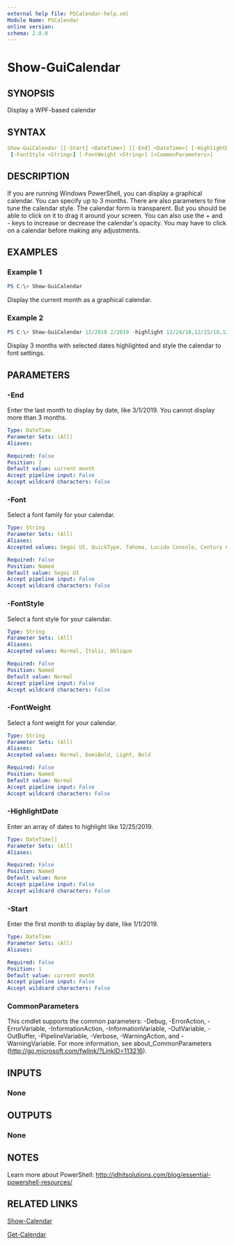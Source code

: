 ```yaml
---
external help file: PSCalendar-help.xml
Module Name: PSCalendar
online version:
schema: 2.0.0
---
```


# Show-GuiCalendar

## SYNOPSIS

Display a WPF-based calendar

## SYNTAX

```yaml
Show-GuiCalendar [[-Start] <DateTime>] [[-End] <DateTime>] [-HighlightDate <DateTime[]>] [-Font <String>]
 [-FontStyle <String>] [-FontWeight <String>] [<CommonParameters>]
```

## DESCRIPTION

If you are running Windows PowerShell, you can display a graphical calendar. You can specify up to 3 months. There are also parameters to fine tune the calendar style. The calendar form is transparent. But you should be able to click on it to drag it around your screen. You can also use the + and - keys to increase or decrease the calendar's opacity. You may have to click on a calendar before making any adjustments.

## EXAMPLES

### Example 1

```powershell
PS C:\> Show-GuiCalendar
```

Display the current month as a graphical calendar.

### Example 2

```powershell
PS C:\> Show-GuiCalendar 12/2018 2/2019 -highlight 12/24/18,12/25/18,12/31/18,1/1/19,2/14/19 -font 'Century Gothic' -FontStyle italic
```

Display 3 months with selected dates highlighted and style the calendar to font settings.

## PARAMETERS

### -End

Enter the last month to display by date, like 3/1/2019. You cannot display more than 3 months.

```yaml
Type: DateTime
Parameter Sets: (All)
Aliases:

Required: False
Position: 2
Default value: current month
Accept pipeline input: False
Accept wildcard characters: False
```

### -Font

Select a font family for your calendar.

```yaml
Type: String
Parameter Sets: (All)
Aliases:
Accepted values: Segoi UI, QuickType, Tahoma, Lucida Console, Century Gothic

Required: False
Position: Named
Default value: Segoi UI
Accept pipeline input: False
Accept wildcard characters: False
```

### -FontStyle

Select a font style for your calendar.

```yaml
Type: String
Parameter Sets: (All)
Aliases:
Accepted values: Normal, Italic, Oblique

Required: False
Position: Named
Default value: Normal
Accept pipeline input: False
Accept wildcard characters: False
```

### -FontWeight

Select a font weight for your calendar.

```yaml
Type: String
Parameter Sets: (All)
Aliases:
Accepted values: Normal, DemiBold, Light, Bold

Required: False
Position: Named
Default value: Normal
Accept pipeline input: False
Accept wildcard characters: False
```

### -HighlightDate

Enter an array of dates to highlight like 12/25/2019.

```yaml
Type: DateTime[]
Parameter Sets: (All)
Aliases:

Required: False
Position: Named
Default value: None
Accept pipeline input: False
Accept wildcard characters: False
```

### -Start

Enter the first month to display by date, like 1/1/2019.

```yaml
Type: DateTime
Parameter Sets: (All)
Aliases:

Required: False
Position: 1
Default value: current month
Accept pipeline input: False
Accept wildcard characters: False
```

### CommonParameters

This cmdlet supports the common parameters: -Debug, -ErrorAction, -ErrorVariable, -InformationAction, -InformationVariable, -OutVariable, -OutBuffer, -PipelineVariable, -Verbose, -WarningAction, and -WarningVariable.
For more information, see about_CommonParameters (http://go.microsoft.com/fwlink/?LinkID=113216).

## INPUTS

### None

## OUTPUTS

### None

## NOTES

Learn more about PowerShell: http://jdhitsolutions.com/blog/essential-powershell-resources/

## RELATED LINKS

[Show-Calendar]()

[Get-Calendar]()